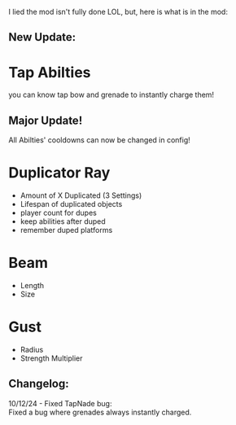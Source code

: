 I lied the mod isn't fully done LOL, but, here is what is in the mod:

## New Update:
# Tap Abilties
you can know tap bow and grenade to instantly charge them!


## Major Update!
All Abilties' cooldowns can now be changed in config!


# Duplicator Ray
- Amount of X Duplicated (3 Settings)
- Lifespan of duplicated objects
- player count for dupes
- keep abilities after duped
- remember duped platforms

# Beam
- Length
- Size

# Gust
- Radius
- Strength Multiplier



##  Changelog:  
  
10/12/24 - Fixed TapNade bug:  
Fixed a bug where grenades always instantly charged.  